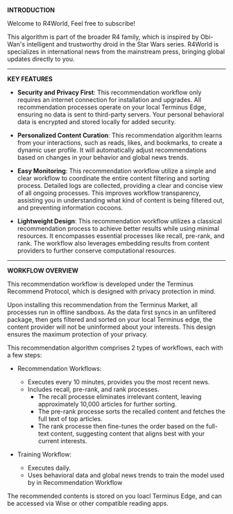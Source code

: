 **INTRODUCTION**

Welcome to R4World, Feel free to subscribe!

This algorithm is part of the broader R4 family, which is inspired by Obi-Wan's intelligent and trustworthy droid in the Star Wars series. R4World is specializes in international news from the mainstream press, bringing global updates directly to you.

---
**KEY FEATURES**

- **Security and Privacy First**: This recommendation workflow only requires an internet connection for installation and upgrades. All recommendation processes operate on your local Terminus Edge, ensuring no data is sent to third-party servers. Your personal behavioral data is encrypted and stored locally for added security.

- **Personalized Content Curation**: This recommendation algorithm learns from your interactions, such as reads, likes, and bookmarks, to create a dynamic user profile. It will automatically adjust recommendations based on changes in your behavior and global news trends.

- **Easy Monitoring**: This recommendation workflow utilize a simple and clear workflow to coordinate the entire content filtering and sorting process. Detailed logs are collected, providing a clear and concise view of all ongoing processes. This improves workflow transparency, assisting you in understanding what kind of content is being filtered out, and preventing information cocoons.

- **Lightweight Design**: This recommendation workflow utilizes a classical recommendation process to achieve better results while using minimal resources. It encompasses essential processes like recall, pre-rank, and rank. The workflow also leverages embedding results from content providers to further conserve computational resources.


---
**WORKFLOW OVERVIEW**

This recommendation workflow is developed under the Terminus Recommend Protocol, which is designed with privacy protection in mind.

Upon installing this recommendation from the Terminus Market, all processes run in offline sandboxs. As the data first syncs in an unfiltered package, then gets filtered and sorted on your local Terminus edge, the content provider will not be uninformed about your interests. This design ensures the maximum protection of your privacy.

This recommendation algorithm comprises 2 types of workflows, each with a few steps:

- Recommendation Workflows: 
    - Executes every 10 minutes, provides you the most recent news.
    - Includes recall, pre-rank, and rank processes. 
        - The recall processe eliminates irrelevant content, leaving approximately 10,000 articles for further sorting.
        - The pre-rank processe sorts the recalled content and fetches the full text of top articles. 
        - The rank processe then fine-tunes the order based on the full-text content, suggesting content that aligns best with your current interests.

- Training Workflow: 
    - Executes daily.
    - Uses behavioral data and global news trends to train the model used by in Recommendation Workflow

The recommended contents is stored on you loacl Terminus Edge, and can be accessed via Wise or other compatible reading apps.